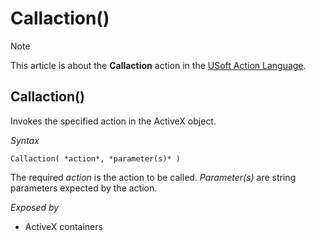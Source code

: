 # Callaction()



> [!NOTE]
> This article is about the **Callaction** action in the [USoft Action Language](/docs/Task%20flow/Action%20Language%20reference/USoft%20Action%20Language.md).

## **Callaction()**

Invokes the specified action in the ActiveX object.

*Syntax*

```
Callaction( *action*, *parameter(s)* )
```

The required *action* is the action to be called. *Parameter(s)* are string parameters expected by the action.

*Exposed by*

- ActiveX containers